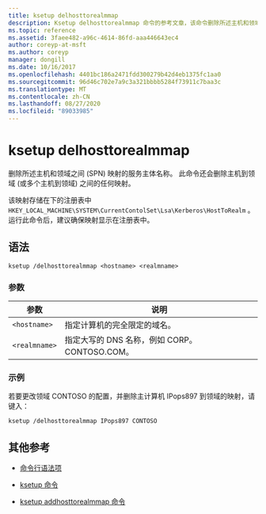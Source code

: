 ```yaml
---
title: ksetup delhosttorealmmap
description: Ksetup delhosttorealmmap 命令的参考文章，该命令删除所述主机和领域之间 (SPN) 映射的服务主体名称。
ms.topic: reference
ms.assetid: 3faee482-a96c-4614-86fd-aaa446643ec4
author: coreyp-at-msft
ms.author: coreyp
manager: dongill
ms.date: 10/16/2017
ms.openlocfilehash: 4401bc186a2471fdd300279b42d4eb1375fc1aa0
ms.sourcegitcommit: 96d46c702e7a9c3a321bbbb5284f73911c7baa3c
ms.translationtype: MT
ms.contentlocale: zh-CN
ms.lasthandoff: 08/27/2020
ms.locfileid: "89033985"
---
```

# <a name="ksetup-delhosttorealmmap"></a>ksetup delhosttorealmmap

删除所述主机和领域之间 (SPN) 映射的服务主体名称。 此命令还会删除主机到领域 (或多个主机到领域) 之间的任何映射。

该映射存储在下的注册表中 `HKEY_LOCAL_MACHINE\SYSTEM\CurrentContolSet\Lsa\Kerberos\HostToRealm` 。 运行此命令后，建议确保映射显示在注册表中。

## <a name="syntax"></a>语法

```
ksetup /delhosttorealmmap <hostname> <realmname>
```

### <a name="parameters"></a>参数

| 参数 | 说明 |
| --------- | ----------- |
| `<hostname>` | 指定计算机的完全限定的域名。 |
| `<realmname>` | 指定大写的 DNS 名称，例如 CORP。CONTOSO.COM。 |

### <a name="examples"></a>示例

若要更改领域 CONTOSO 的配置，并删除主计算机 IPops897 到领域的映射，请键入：

```
ksetup /delhosttorealmmap IPops897 CONTOSO
```

## <a name="additional-references"></a>其他参考

- [命令行语法项](command-line-syntax-key.md)

- [ksetup 命令](ksetup.md)

- [ksetup addhosttorealmmap 命令](ksetup-addhosttorealmmap.md)
